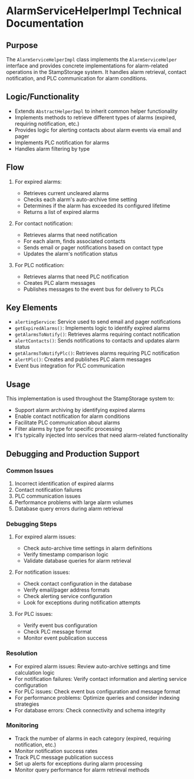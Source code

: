 # AlarmServiceHelperImpl Technical Documentation

## Purpose
The `AlarmServiceHelperImpl` class implements the `AlarmServiceHelper` interface and provides concrete implementations for alarm-related operations in the StampStorage system. It handles alarm retrieval, contact notification, and PLC communication for alarm conditions.

## Logic/Functionality
- Extends `AbstractHelperImpl` to inherit common helper functionality
- Implements methods to retrieve different types of alarms (expired, requiring notification, etc.)
- Provides logic for alerting contacts about alarm events via email and pager
- Implements PLC notification for alarms
- Handles alarm filtering by type

## Flow
1. For expired alarms:
   - Retrieves current uncleared alarms
   - Checks each alarm's auto-archive time setting
   - Determines if the alarm has exceeded its configured lifetime
   - Returns a list of expired alarms

2. For contact notification:
   - Retrieves alarms that need notification
   - For each alarm, finds associated contacts
   - Sends email or pager notifications based on contact type
   - Updates the alarm's notification status

3. For PLC notification:
   - Retrieves alarms that need PLC notification
   - Creates PLC alarm messages
   - Publishes messages to the event bus for delivery to PLCs

## Key Elements
- `alertingService`: Service used to send email and pager notifications
- `getExpiredAlarms()`: Implements logic to identify expired alarms
- `getAlarmsToNotify()`: Retrieves alarms requiring contact notification
- `alertContacts()`: Sends notifications to contacts and updates alarm status
- `getAlarmsToNotifyPlc()`: Retrieves alarms requiring PLC notification
- `alertPlc()`: Creates and publishes PLC alarm messages
- Event bus integration for PLC communication

## Usage
This implementation is used throughout the StampStorage system to:
- Support alarm archiving by identifying expired alarms
- Enable contact notification for alarm conditions
- Facilitate PLC communication about alarms
- Filter alarms by type for specific processing
- It's typically injected into services that need alarm-related functionality

## Debugging and Production Support

### Common Issues
1. Incorrect identification of expired alarms
2. Contact notification failures
3. PLC communication issues
4. Performance problems with large alarm volumes
5. Database query errors during alarm retrieval

### Debugging Steps
1. For expired alarm issues:
   - Check auto-archive time settings in alarm definitions
   - Verify timestamp comparison logic
   - Validate database queries for alarm retrieval

2. For notification issues:
   - Check contact configuration in the database
   - Verify email/pager address formats
   - Check alerting service configuration
   - Look for exceptions during notification attempts

3. For PLC issues:
   - Verify event bus configuration
   - Check PLC message format
   - Monitor event publication success

### Resolution
- For expired alarm issues: Review auto-archive settings and time calculation logic
- For notification failures: Verify contact information and alerting service configuration
- For PLC issues: Check event bus configuration and message format
- For performance problems: Optimize queries and consider indexing strategies
- For database errors: Check connectivity and schema integrity

### Monitoring
- Track the number of alarms in each category (expired, requiring notification, etc.)
- Monitor notification success rates
- Track PLC message publication success
- Set up alerts for exceptions during alarm processing
- Monitor query performance for alarm retrieval methods